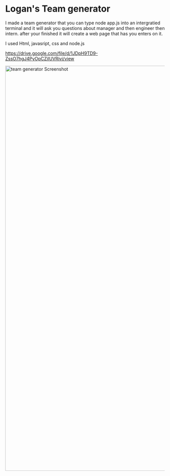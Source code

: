 # Logan's Team generator
I made a team generator that you can type node app.js into an intergratied terminal and it will ask you questions about manager and then engineer then intern. after your finished it will create a web page that has you enters on it.

I used Html, javasript, css and node.js

https://drive.google.com/file/d/1JDpH9TD9-ZssO7hgJ4PyOpCZiIUVRivi/view

<img width="1280" alt="team generator Screenshot" src="https://user-images.githubusercontent.com/70412016/99884390-30be0300-2beb-11eb-9f3a-66c32a13de02.png">

